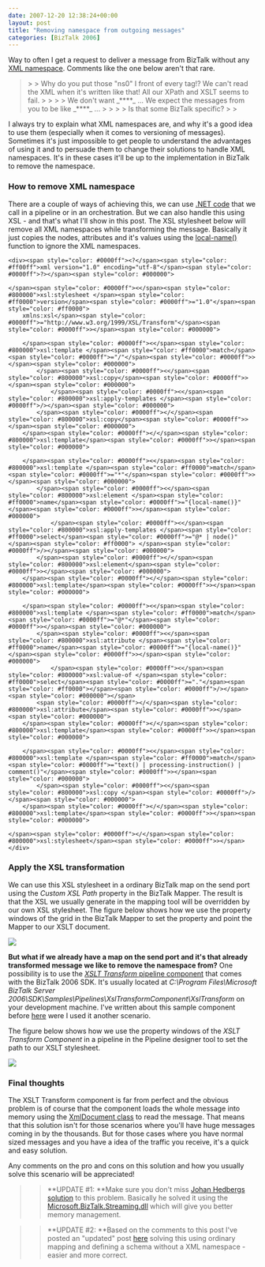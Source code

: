```yaml
---
date: 2007-12-20 12:38:24+00:00
layout: post
title: "Removing namespace from outgoing messages"
categories: [BizTalk 2006]
---
```


Way to often I get a request to deliver a message from BizTalk without any [XML namespace](http://en.wikipedia.org/wiki/XML_namespace). Comments like the one below aren't that rare.

 

<blockquote>  
> 
> Why do you put those "ns0" I front of every tag!? We can't read the XML when it's written like that! All our XPath and XSLT seems to fail.
> 
>    
> 
> We don't want _**<ns0:OutMessage xmlns:ns0="Acme.Messages.OutMessage/1.0">**_ ... We expect the messages from you to be like _**<OutMessage>**_ ...
> 
>    
> 
> Is that some BizTalk specific?
> 
> </blockquote>

 

I always try to explain what XML namespaces are, and why it's a good idea to use them (especially when it comes to versioning of messages). Sometimes it's just impossible to get people to understand the advantages of using it and to persuade them to change their solutions to handle XML namespaces. It's in these cases it'll be up to the implementation in BizTalk to remove the namespace.

 

### How to remove XML namespace

 

There are a couple of ways of achieving this, we can use [.NET code](http://www.pluralsight.com/blogs/keith/archive/2005/10/19/15714.aspx) that we call in a pipeline or in an orchestration. But we can also handle this using XSL - and that's what I'll show in this post. The XSL stylesheet below will remove all XML namespaces while transforming the message. Basically it just copies the nodes, attributes and it's values using the [local-name()](http://www.webhostingsearch.com/blogs/richard/nevermind-the-xml-namespaces-in-xpath-expressions/) function to ignore the XML namespaces.

 

  
    
    <div><span style="color: #0000ff"><?</span><span style="color: #ff00ff">xml version="1.0" encoding="utf-8"</span><span style="color: #0000ff">?></span><span style="color: #000000">
    
    </span><span style="color: #0000ff"><</span><span style="color: #800000">xsl:stylesheet </span><span style="color: #ff0000">version</span><span style="color: #0000ff">="1.0"</span><span style="color: #ff0000">
        xmlns:xsl</span><span style="color: #0000ff">="http://www.w3.org/1999/XSL/Transform"</span><span style="color: #0000ff">></span><span style="color: #000000">
    
        </span><span style="color: #0000ff"><</span><span style="color: #800000">xsl:template </span><span style="color: #ff0000">match</span><span style="color: #0000ff">="/"</span><span style="color: #0000ff">></span><span style="color: #000000">
            </span><span style="color: #0000ff"><</span><span style="color: #800000">xsl:copy</span><span style="color: #0000ff">></span><span style="color: #000000">
                </span><span style="color: #0000ff"><</span><span style="color: #800000">xsl:apply-templates </span><span style="color: #0000ff">/></span><span style="color: #000000">
            </span><span style="color: #0000ff"></</span><span style="color: #800000">xsl:copy</span><span style="color: #0000ff">></span><span style="color: #000000">
        </span><span style="color: #0000ff"></</span><span style="color: #800000">xsl:template</span><span style="color: #0000ff">></span><span style="color: #000000">
    
        </span><span style="color: #0000ff"><</span><span style="color: #800000">xsl:template </span><span style="color: #ff0000">match</span><span style="color: #0000ff">="*"</span><span style="color: #0000ff">></span><span style="color: #000000">
            </span><span style="color: #0000ff"><</span><span style="color: #800000">xsl:element </span><span style="color: #ff0000">name</span><span style="color: #0000ff">="{local-name()}"</span><span style="color: #0000ff">></span><span style="color: #000000">
                </span><span style="color: #0000ff"><</span><span style="color: #800000">xsl:apply-templates </span><span style="color: #ff0000">select</span><span style="color: #0000ff">="@* | node()"</span><span style="color: #ff0000"> </span><span style="color: #0000ff">/></span><span style="color: #000000">
            </span><span style="color: #0000ff"></</span><span style="color: #800000">xsl:element</span><span style="color: #0000ff">></span><span style="color: #000000">
        </span><span style="color: #0000ff"></</span><span style="color: #800000">xsl:template</span><span style="color: #0000ff">></span><span style="color: #000000">
    
        </span><span style="color: #0000ff"><</span><span style="color: #800000">xsl:template </span><span style="color: #ff0000">match</span><span style="color: #0000ff">="@*"</span><span style="color: #0000ff">></span><span style="color: #000000">
            </span><span style="color: #0000ff"><</span><span style="color: #800000">xsl:attribute </span><span style="color: #ff0000">name</span><span style="color: #0000ff">="{local-name()}"</span><span style="color: #0000ff">></span><span style="color: #000000">
                </span><span style="color: #0000ff"><</span><span style="color: #800000">xsl:value-of </span><span style="color: #ff0000">select</span><span style="color: #0000ff">="."</span><span style="color: #ff0000"></span><span style="color: #0000ff">/></span><span style="color: #000000"></span>
            <span style="color: #0000ff"></</span><span style="color: #800000">xsl:attribute</span><span style="color: #0000ff">></span><span style="color: #000000">
        </span><span style="color: #0000ff"></</span><span style="color: #800000">xsl:template</span><span style="color: #0000ff">></span><span style="color: #000000">
    
        </span><span style="color: #0000ff"><</span><span style="color: #800000">xsl:template </span><span style="color: #ff0000">match</span><span style="color: #0000ff">="text() | processing-instruction() | comment()"</span><span style="color: #0000ff">></span><span style="color: #000000">
            </span><span style="color: #0000ff"><</span><span style="color: #800000">xsl:copy </span><span style="color: #0000ff">/></span><span style="color: #000000">
        </span><span style="color: #0000ff"></</span><span style="color: #800000">xsl:template</span><span style="color: #0000ff">></span><span style="color: #000000">
    
    </span><span style="color: #0000ff"></</span><span style="color: #800000">xsl:stylesheet</span><span style="color: #0000ff">></span></div>



  








### Apply the XSL transformation





We can use this XSL stylesheet in a ordinary BizTalk map on the send port using the _Custom XSL Path_ property in the BizTalk Mapper. The result is that the XSL we usually generate in the mapping tool will be overridden by our own XSL stylesheet. The figure below shows how we use the property windows of the grid in the BizTalk Mapper to set the property and point the Mapper to our XSLT document.





[![](../assets/2007/12/windowslivewriterremovingnamespacefromoutgoingmessage-a4edxsltpath-thumb11.jpg)](../assets/2007/12/windowslivewriterremovingnamespacefromoutgoingmessage-a4edxsltpath51.jpg)





**But what if we already have a map on the send port and it's that already transformed message we like to remove the namespace from?** One possibility is to use the [_XSLT Transform_ pipeline component](http://msdn2.microsoft.com/en-us/library/aa561389.aspx) that comes with the BizTalk 2006 SDK. It's usually located at _C:\Program Files\Microsoft BizTalk Server 2006\SDK\Samples\Pipelines\XslTransformComponent\XslTransform_ on your development machine. I've written about this sample component before [here](http://www.webhostingsearch.com/blogs/richard/transform-and-split-messages-using-an-xslt-transformation-pipeline-component-and-the-xmldissasembler/) were I used it another scenario.





The figure below shows how we use the property windows of the _XSLT Transform Component_ in a pipeline in the Pipeline designer tool to set the path to our XSLT stylesheet.





[![](../assets/2007/12/windowslivewriterremovingnamespacefromoutgoingmessage-a4edxsltpath2-thumb1.jpg)](../assets/2007/12/windowslivewriterremovingnamespacefromoutgoingmessage-a4edxsltpath221.jpg)





### Final thoughts





The XSLT Transform component is far from perfect and the obvious problem is of course that the component loads the whole message into memory using the [XmlDocument class](http://msdn2.microsoft.com/en-us/library/system.xml.xmldocument.aspx) to read the message. That means that this solution isn't for those scenarios where you'll have huge messages coming in by the thousands. But for those cases where you have normal sized messages and you have a idea of the traffic you receive, it's a quick and easy solution.





Any comments on the pro and cons on this solution and how you usually solve this scenario will be appreciated!





<blockquote>
  
> 
> **UPDATE #1: **Make sure you don't miss [Johan Hedbergs solution](http://blogical.se/blogs/johan/archive/2008/01/07/removing-xml-namespace-in-a-pipeline-component.aspx) to this problem. Basically he solved it using the [Microsoft.BizTalk.Streaming.dll](http://technet.microsoft.com/en-us/library/microsoft.biztalk.streaming.aspx) which will give you better memory management.
> 
> 
</blockquote>





<blockquote>
  
> 
> **UPDATE #2: **Based on the comments to this post I've posted an "updated" post [here](http://www.richardhallgren.com/removing-xml-namespaces-revisit/) solving this using ordinary mapping and defining a schema without a XML namespace - easier and more correct. 
> 
> </blockquote>
